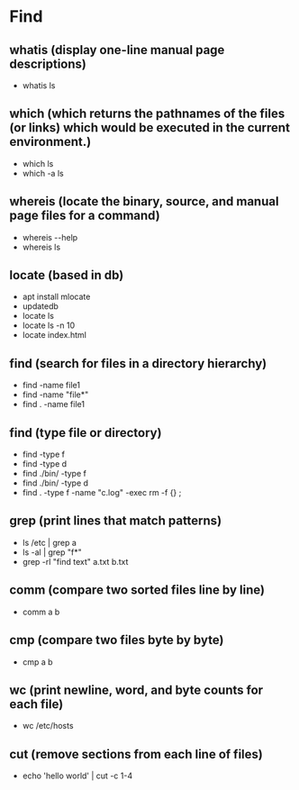 # Find

## whatis (display one-line manual page descriptions)

- whatis ls

## which (which  returns  the pathnames of the files (or links) which would be executed in the current environment.)

- which ls
- which -a ls

## whereis (locate the binary, source, and manual page files for a command)

- whereis --help
- whereis ls

## locate (based in db)

- apt install mlocate
- updatedb
- locate ls
- locate ls -n 10
- locate index.html

## find (search for files in a directory hierarchy)

- find -name file1
- find -name "file*"
- find . -name file1

## find (type file or directory)

- find -type f
- find -type d
- find ./bin/ -type f
- find ./bin/ -type d
- find . -type f -name "c.log" -exec rm -f {} \;

## grep (print lines that match patterns)

- ls /etc | grep a
- ls -al | grep "f*"
- grep -rl "find text" a.txt b.txt

## comm (compare two sorted files line by line)

- comm a b

## cmp (compare two files byte by byte)

- cmp a b

## wc (print newline, word, and byte counts for each file)

- wc /etc/hosts


## cut (remove sections from each line of files)

- echo 'hello world' | cut -c 1-4
